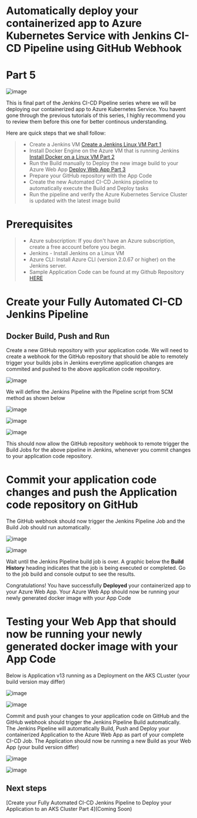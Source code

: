 # Automatically deploy your containerized app to Azure Kubernetes Service with Jenkins CI-CD Pipeline using GitHub Webhook
# Part 5

![image](https://github.com/mfkhan267/jenkins_on_azure2024/assets/77663612/23fb922a-3770-4845-8642-f7b5663cc2a4)

This is final part of the Jenkins CI-CD Pipeline series where we will be deploying our containerized app to Azure Kubernetes Service. You havent gone through the previous tutorials of this series, I highly recommend you to review them before this one for better continous understanding.

Here are quick steps that we shall follow:

> * Create a Jenkins VM [Create a Jenkins Linux VM Part 1](./README.md)
> * Install Docker Engine on the Azure VM that is running Jenkins [Install Docker on a Linux VM Part 2](./install_docker_on_linux.md)
> * Run the Build manually to Deploy the new image build to your Azure Web App [Deploy Web App Part 3](./deploy_webapp.md)
> * Prepare your GitHub repository with the App Code
> * Create the new Automated CI-CD Jenkins pipeline to automatically execute the Build and Deploy tasks
> * Run the pipeline and verify the Azure Kubernetes Service Cluster is updated with the latest image build

# Prerequisites

> * Azure subscription: If you don't have an Azure subscription, create a free account before you begin.
> * Jenkins - Install Jenkins on a Linux VM
> * Azure CLI: Install Azure CLI (version 2.0.67 or higher) on the Jenkins server.
> * Sample Application Code can be found at my Github Repository [HERE](https://github.com/mfkhan267/jenkins_on_azure2024.git)

# Create your Fully Automated CI-CD Jenkins Pipeline

## Docker Build, Push and Run

Create a new GitHub repository with your application code. We will need to create a webhook for the GitHub repository that should be able to remotely trigger your builds jobs in Jenkins everytime application changes are commited and pushed to the above application code repository.

![image](https://github.com/mfkhan267/jenkins_on_azure2024/assets/77663612/d9537195-7f37-4353-8466-8c6d47668976)

We will define the Jenkins Pipeline with the Pipeline script from SCM method as shown below

![image](https://github.com/mfkhan267/jenkins_on_azure2024/assets/77663612/b5daed29-e442-4a8d-afb8-3a6005083f8c)

![image](https://github.com/mfkhan267/jenkins_on_azure2024/assets/77663612/2d44e9d1-3a0d-4cf1-90c9-5f0e62aa265f)

![image](https://github.com/mfkhan267/jenkins_on_azure2024/assets/77663612/c9068614-a851-46dc-98b9-7b4effa251b5)

This should now allow the GitHub repository webhook to remote trigger the Build Jobs for the above pipeline in Jenkins, whenever you commit changes to your application code repository.

# Commit your application code changes and push the Application code repository on GitHub

The GitHub webhook should now trigger the Jenkins Pipeline Job and the Build Job should run automatically.

![image](https://github.com/mfkhan267/jenkins_on_azure2024/assets/77663612/bf87a69c-4036-4d28-a9dd-d80089dac678)

![image](https://github.com/mfkhan267/jenkins_on_azure2024/assets/77663612/99b53eb0-8d19-43ef-a405-f1fa39f4c059)

Wait until the Jenkins Pipeline build job is over. A graphic below the **Build History** heading indicates that the job is being executed or completed. Go to the job build and console output to see the results.

Congratulations! You have successfully **Deployed** your containerized app to your Azure Web App. Your Azure Web App should now be running your newly generated docker image with your App Code

# Testing your Web App that should now be running your newly generated docker image with your App Code

Below is Application v13 running as a Deployment on the AKS CLuster (your build version may differ)

![image](https://github.com/mfkhan267/jenkins_on_azure2024/assets/77663612/b5cc6c57-a124-4afb-9b70-f66746cefc66)

![image](https://github.com/mfkhan267/jenkins_on_azure2024/assets/77663612/6debde58-3892-4198-9252-7c39e4dcd588)

Commit and push your changes to your application code on GitHub and the GitHub webhook should trigger the Jenkins Pipeline Build automatically.
The Jenkins Pipeline will automatically Build, Push and Deploy your containerized Application to the Azure Web App as part of your complete CI-CD Job.
The Application should now be running a new Build as your Web App (your build version differ)

![image](https://github.com/mfkhan267/jenkins_on_azure2024/assets/77663612/949a003f-c4b3-4977-9247-aeee6c719a15)

![image](https://github.com/mfkhan267/jenkins_on_azure2024/assets/77663612/d40cb5a4-fc22-4734-8a0f-a827d1a2f070)

## Next steps

[Create your Fully Automated CI-CD Jenkins Pipeline to Deploy your Application to an AKS Cluster Part 4](Coming Soon)
